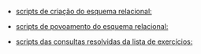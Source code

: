 - [scripts de criação do esquema relacional:](https://github.com/20200120712/ProjetoABD/blob/main/tarefas/t01/tarefa01-create.sql)

- [scripts de povoamento do esquema relacional:](https://github.com/20200120712/ProjetoABD/blob/main/tarefas/t01/tarefa01-inserts.sql)

- [scripts das consultas resolvidas da lista de exercícios:](https://github.com/20200120712/ProjetoABD/tree/main/tarefas/t01)
 
